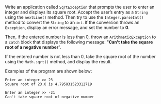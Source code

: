Write an application called `SqrtException` that prompts the user to enter an integer and displays its square root. Accept the user’s entry as a `String` using the `nextLine()` method. Then try to use the `Integer.parseInt()` method to convert the `String` to an `int`. If the conversion throws an `Exception`, display an error message, and set the number to **0**. 

Then, if the entered number is less than 0, throw an `ArithmeticException` to a `catch` block that displays the following message: "**Can't take the square root of a negative number**".

If the entered number is not less than 0, take the square root of the number using the `Math.sqrt()` method, and display the result.

Examples of the program are shown below: 
```
Enter an integer >> 23
Square root of 23.0 is 4.795831523312719
```
```
Enter an integer >> -21
Can't take square root of negative number
```

